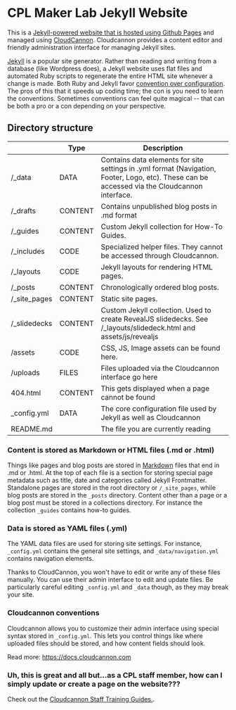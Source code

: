 # CPL Maker Lab Jekyll Website

This is a [Jekyll-powered website that is hosted using Github Pages](https://docs.github.com/en/free-pro-team@latest/github/working-with-github-pages/about-github-pages-and-jekyll) and managed using [CloudCannon](http://cloudcannon.com/). Cloudcannon provides a content editor and friendly administration interface for managing Jekyll sites. 


[Jekyll](https://jekyllrb.com) is a popular site generator. Rather than reading and writing from a database (like Wordpress does), a Jekyll website uses flat files and automated Ruby scripts to regenerate the entire HTML site whenever a change is made. Both Ruby and Jekyll favor [convention over configuration](https://en.wikipedia.org/wiki/Convention_over_configuration). The pros of this that it speeds up coding time; the con is you need to learn the conventions. Sometimes conventions can feel quite magical -- that can be both a pro or a con depending on your perspective.


## Directory structure

|  | Type | Description
--- | --- | --- 
/_data | DATA | Contains data elements for site settings in .yml format (Navigation, Footer, Logo, etc). These can be accessed via the Cloudcannon interface.
/_drafts | CONTENT | Contains unpublished blog posts in .md format
/_guides | CONTENT | Custom Jekyll collection for How-To Guides.
/_includes | CODE | Specialized helper files. They cannot be accessed through Cloudcannon.
/_layouts | CODE | Jekyll layouts for rendering HTML pages.
/_posts | CONTENT | Chronologically ordered blog posts. 
/_site_pages | CONTENT | Static site pages.
/_slidedecks | CONTENT | Custom Jekyll collection. Used to create RevealJS slidedecks. See /_layouts/slidedeck.html and assets/js/revealjs
/assets | CODE | CSS, JS, Image assets can be found here. 
/uploads | FILES | Files uploaded via the Cloudcannon interface go here
404.html | CONTENT | This gets displayed when a page cannot be found
_config.yml | DATA | The core configuration file used by Jekyll as well as Cloudcannon
README.md | | The file you are currently reading


### Content is stored as Markdown or HTML files (.md or .html)

Things like pages and blog posts are stored in [Markdown](https://cplmakerlab.github.io/markdown) files that end in .md or .html. At the top of each file is a section for storing special page metadata such as title, date and categories called Jekyll Frontmatter. Standalone pages are stored in the root directory or ```/_site_pages```, while blog posts are stored in the ```_posts``` directory. Content other than a page or a blog post must be stored in a collections directory. For instance the collection ```_guides``` contains how-to guides.

### Data is stored as YAML files (.yml)

The YAML data files are used for storing site settings. For instance, ```_config.yml``` contains the general site settings, and ```_data/navigation.yml``` contains navigation elements. 

Thanks to CloudCannon, you won't have to edit or write any of these files manually. You can use their admin interface to edit and update files. Be particularly careful editing ```_config.yml``` and ```_data``` though, as they may break your site.

### Cloudcannon conventions

Cloudcannon allows you to customize their admin interface using special syntax stored in ```_config.yml```. This lets you control things like where uploaded files should be stored, and how content fields should look.

Read more: https://docs.cloudcannon.com


### Uh, this is great and all but...as a CPL staff member, how can I simply update or create a page on the website???

Check out the [Cloudcannon Staff Training Guides.](https://cplmakerlab.github.io/tags#Staff).



